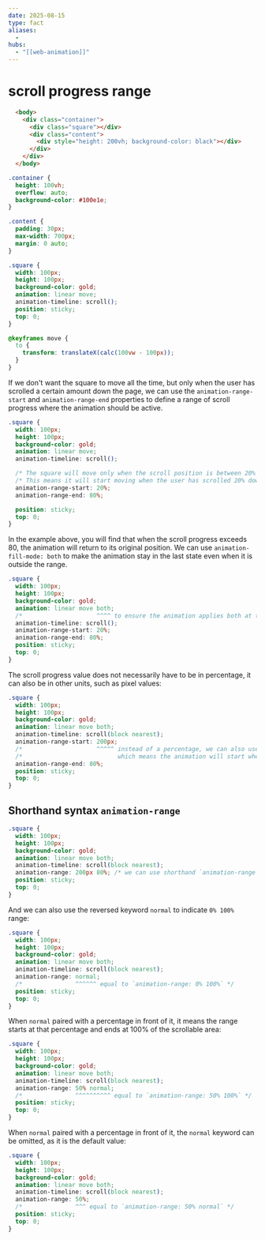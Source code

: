 ```yaml
---
date: 2025-08-15
type: fact
aliases:
  -
hubs:
  - "[[web-animation]]"
---
```


# scroll progress range

```html
  <body>
    <div class="container">
      <div class="square"></div>
      <div class="content">
        <div style="height: 200vh; background-color: black"></div>
      </div>
    </div>
  </body>
```


```css
.container {
  height: 100vh;
  overflow: auto;
  background-color: #100e1e;
}

.content {
  padding: 30px;
  max-width: 700px;
  margin: 0 auto;
}

.square {
  width: 100px;
  height: 100px;
  background-color: gold;
  animation: linear move;
  animation-timeline: scroll();
  position: sticky;
  top: 0;
}

@keyframes move {
  to {
    transform: translateX(calc(100vw - 100px));
  }
}
```

If we don't want the square to move all the time, but only when the user has scrolled a certain amount down the page, we can use the `animation-range-start` and `animation-range-end` properties to define a range of scroll progress where the animation should be active.

```css
.square {
  width: 100px;
  height: 100px;
  background-color: gold;
  animation: linear move;
  animation-timeline: scroll();

  /* The square will move only when the scroll position is between 20% and 80% of the scrollable area */
  /* This means it will start moving when the user has scrolled 20% down the page and stop moving when they reach 80% down the page */
  animation-range-start: 20%;
  animation-range-end: 80%;

  position: sticky;
  top: 0;
}
```

In the example above, you will find that when the scroll progress exceeds 80, the animation will return to its original position. We can use `animation-fill-mode: both` to make the animation stay in the last state even when it is outside the range.

```css
.square {
  width: 100px;
  height: 100px;
  background-color: gold;
  animation: linear move both;
  /*                     ^^^^ to ensure the animation applies both at the start and end of the range */
  animation-timeline: scroll();
  animation-range-start: 20%;
  animation-range-end: 80%;
  position: sticky;
  top: 0;
}
```

The scroll progress value does not necessarily have to be in percentage, it can also be in other units, such as pixel values:

```css
.square {
  width: 100px;
  height: 100px;
  background-color: gold;
  animation: linear move both;
  animation-timeline: scroll(block nearest);
  animation-range-start: 200px;
  /*                     ^^^^^ instead of a percentage, we can also use a pixel value */
  /*                           which means the animation will start when the scroll position is 200px down the page */
  animation-range-end: 80%;
  position: sticky;
  top: 0;
}
```

## Shorthand syntax `animation-range`


```css
.square {
  width: 100px;
  height: 100px;
  background-color: gold;
  animation: linear move both;
  animation-timeline: scroll(block nearest);
  animation-range: 200px 80%; /* we can use shorthand `animation-range` to combine both start and end values on one line */
  position: sticky;
  top: 0;
}
```

And we can also use the reversed keyword `normal` to indicate `0% 100%` range:


```css
.square {
  width: 100px;
  height: 100px;
  background-color: gold;
  animation: linear move both;
  animation-timeline: scroll(block nearest);
  animation-range: normal;
  /*               ^^^^^^ equal to `animation-range: 0% 100%` */
  position: sticky;
  top: 0;
}
```

When `normal` paired with a percentage in front of it, it means the range starts at that percentage and ends at 100% of the scrollable area:

```css
.square {
  width: 100px;
  height: 100px;
  background-color: gold;
  animation: linear move both;
  animation-timeline: scroll(block nearest);
  animation-range: 50% normal;
  /*               ^^^^^^^^^^ equal to `animation-range: 50% 100%` */
  position: sticky;
  top: 0;
}
```


When `normal` paired with a percentage in front of it, the `normal` keyword can be omitted, as it is the default value:

```css
.square {
  width: 100px;
  height: 100px;
  background-color: gold;
  animation: linear move both;
  animation-timeline: scroll(block nearest);
  animation-range: 50%;
  /*               ^^^ equal to `animation-range: 50% normal` */
  position: sticky;
  top: 0;
}
```

